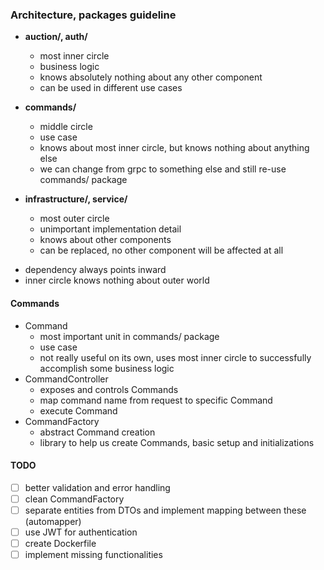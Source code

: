 ### Architecture, packages guideline

* **auction/, auth/**
  * most inner circle
  * business logic
  * knows absolutely nothing about any other component 
  * can be used in different use cases

* **commands/**
  * middle circle
  * use case
  * knows about most inner circle, but knows nothing about anything else 
  * we can change from grpc to something else and still re-use commands/ package

* **infrastructure/, service/**
  * most outer circle
  * unimportant implementation detail
  * knows about other components
  * can be replaced, no other component will be affected at all


- dependency always points inward
- inner circle knows nothing about outer world


#### Commands
* Command
  * most important unit in commands/ package
  * use case
  * not really useful on its own, uses most inner circle to successfully accomplish some business logic
* CommandController
  * exposes and controls Commands
  * map command name from request to specific Command
  * execute Command
* CommandFactory
  * abstract Command creation
  * library to help us create Commands, basic setup and initializations


#### TODO
- [ ] better validation and error handling
- [ ] clean CommandFactory
- [ ] separate entities from DTOs and implement mapping between these (automapper)
- [ ] use JWT for authentication
- [ ] create Dockerfile
- [ ] implement missing functionalities